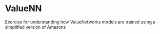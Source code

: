 # ValueNN
Exercise for understanding how ValueNetworks models are trained using a simplified version of Amazons
